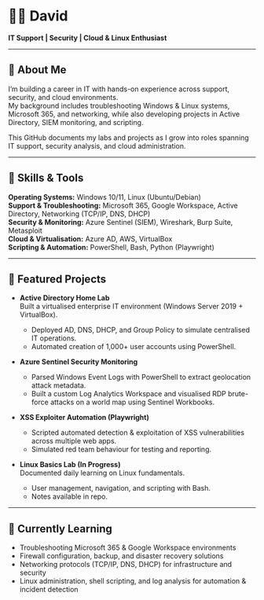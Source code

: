 # 👨‍💻 David   
**IT Support | Security | Cloud & Linux Enthusiast**

---

## 📌 About Me  
I’m building a career in IT with hands-on experience across support, security, and cloud environments.  
My background includes troubleshooting Windows & Linux systems, Microsoft 365, and networking, while also developing projects in Active Directory, SIEM monitoring, and scripting.  

This GitHub documents my labs and projects as I grow into roles spanning IT support, security analysis, and cloud administration.  

---

## 🔧 Skills & Tools  
**Operating Systems:** Windows 10/11, Linux (Ubuntu/Debian)  
**Support & Troubleshooting:** Microsoft 365, Google Workspace, Active Directory, Networking (TCP/IP, DNS, DHCP)  
**Security & Monitoring:** Azure Sentinel (SIEM), Wireshark, Burp Suite, Metasploit  
**Cloud & Virtualisation:** Azure AD, AWS, VirtualBox  
**Scripting & Automation:** PowerShell, Bash, Python (Playwright)  

---

## 📂 Featured Projects  
- **Active Directory Home Lab**  
  Built a virtualised enterprise IT environment (Windows Server 2019 + VirtualBox).  
  - Deployed AD, DNS, DHCP, and Group Policy to simulate centralised IT operations.  
  - Automated creation of 1,000+ user accounts using PowerShell.  

- **Azure Sentinel Security Monitoring**  
  - Parsed Windows Event Logs with PowerShell to extract geolocation attack metadata.  
  - Built a custom Log Analytics Workspace and visualised RDP brute-force attacks on a world map using Sentinel Workbooks.  

- **XSS Exploiter Automation (Playwright)**  
  - Scripted automated detection & exploitation of XSS vulnerabilities across multiple web apps.  
  - Simulated red team behaviour for testing and reporting.  

- **Linux Basics Lab (In Progress)**  
  Documented daily learning on Linux fundamentals.  
  - User management, navigation, and scripting with Bash.  
  - Notes available in repo.  

---

## 🌱 Currently Learning  
- Troubleshooting Microsoft 365 & Google Workspace environments  
- Firewall configuration, backup, and disaster recovery solutions  
- Networking protocols (TCP/IP, DNS, DHCP) for infrastructure and security  
- Linux administration, shell scripting, and log analysis for automation & incident detection  

 
